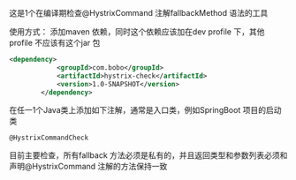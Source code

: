 这是1个在编译期检查@HystrixCommand 注解fallbackMethod 语法的工具

使用方式：
添加maven 依赖，同时这个依赖应该加在dev profile 下，其他profile 不应该有这个jar 包
```xml
<dependency>
            <groupId>com.bobo</groupId>
            <artifactId>hystrix-check</artifactId>
            <version>1.0-SNAPSHOT</version>
        </dependency>
```
在任一1个Java类上添加如下注解，通常是入口类，例如SpringBoot 项目的启动类
```text
@HystrixCommandCheck
```
目前主要检查，所有fallback 方法必须是私有的，并且返回类型和参数列表必须和声明@HystrixCommand 注解的方法保持一致
